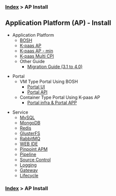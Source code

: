 ### [Index](https://github.com/K-paas/Guide-eng/blob/master/README.md) > AP Install

## Application Platform (AP) - Install
- Application Platform  
  - [BOSH](./application_platform/bosh.md)  
  - [K-paas AP](./application_platform/kpaas_ap.md)  
  - [K-paas AP - min](./application_platform/kpaas_ap_min.md)  
  - [K-paas Multi CPI](./application_platform/kpaas_multi_cpi.md)  
  - Other Guide
    - [Migration Guide (3.1 to 4.0)](./application_platform/4.0_migration.md)  

+ Portal
  + VM Type Portal Using BOSH
    + [Portal UI](./portal/vm_type_ui.md)   
    + [Portal API](./portal/vm_type_api.md)   
  + Container Type Portal Using K-paas AP
    + [Portal infra & Portal APP](./portal/container_type.md)   

- Service
  - [MySQL](./service/mysql.md)
  - [MongoDB](./service/mongodb.md)
  - [Redis](./service/redis.md)
  - [GlusterFS](./service/glusterfs.md)
  - [RabbitMQ](./service/rabbitmq.md)
  - [WEB IDE](./service/webide.md)
  - [Pinpoint APM](./service/pinpoint.md)
  - [Pipeline](./service/pipeline.md)
  - [Source Control](./service/source_control.md)
  - [Logging](./service/logging.md)
  - [Gateway](./service/gateway.md)
  - [Lifecycle](./service/lifecycle.md)

### [Index](https://github.com/K-paas/Guide-eng/blob/master/README.md) > AP Install
